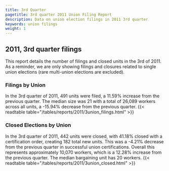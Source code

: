 ```yaml
---
title: 3rd Quarter 
pagetitle: 3rd quarter 2011 Union Filing Report
description: Data on union election filings in 2011 3rd quarter 
keywords: union filings
weight: 1
---
```


## 2011, 3rd quarter filings

This report details the number of filings and closed units in the 3rd of 2011. As a reminder, we are only showing filings and closures related to single union elections (rare multi-union elections are excluded).

### Filings by Union
In the 3rd quarter of 2011, 491 units were filed, a 11.59% increase from the previous quarter. The median size was 21 with a total of 26,089 workers across all units, a -15.94% decrease from the previous quarter.
{{< readtable table="/tables/reports/2011/3union_filings.html" >}}

### Closed Elections by Union
In the 3rd quarter of 2011, 442 units were closed, with 41.18% closed with a certification order, creating 182 total new units. This was a -4.21% decrease from the previous quarter in successful union certifications. Overall this represents approximately 10,070 workers, which is a 12.28% increase from the previous quarter. The median bargaining unit has 20 workers.
{{< readtable table="/tables/reports/2011/3union_closed.html" >}}
